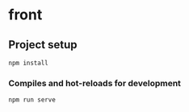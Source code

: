 # front

## Project setup
```
npm install
```

### Compiles and hot-reloads for development
```
npm run serve
```